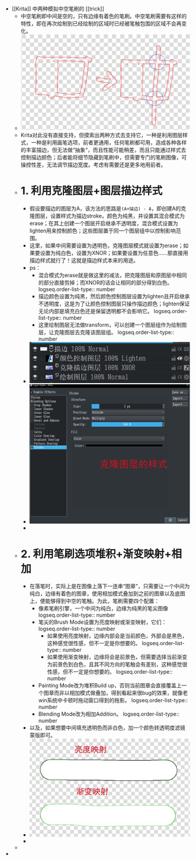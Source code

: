 - [[Krita]] 中两种模拟中空笔刷的 [[trick]]
	- 中空笔刷即中间是空的，只有边缘有着色的笔刷。中空笔刷需要有这样的特性，即在再次绘制到已经绘制的区域时已经被笔触包围的区域不会再变化。
	- ![image.png](../assets/image_1719980637527_0.png)
	- Krita对此没有直接支持，但摸索出两种方式去支持它，一种是利用图层样式，一种是利用画笔选项，前者更通用，任何笔刷都可用，造成各种各样的丰富描边，但无法做“抽象“，而且性能可能稍差，而且只能通过样式去控制描边颜色；后者能将细节隐藏到笔刷中，但需要专门的笔刷图像，可操控性差，无法调节描边宽度。考虑有需要还是更多地用前者。
	- # 1. 利用克隆图层+图层描边样式
		- 假设要描边的图层为A，该方法的思路是`(A+描边) - A`，即创建A的克隆图层，设置样式为描边stroke，颜色为纯黑，并设置其混合模式为 erase；在其上创建一个图层开启继承不透明度，混合模式设置为lighten用来控制颜色；这些图层置于同一个图层组中以控制影响范围。
		- 这里，如果中间需要设置为透明色，克隆图层模式就设置为erase；如果要设置为纯白色，设置为XNOR；如果要设置为任意色……那直接用描边样式就行了！这就是描边样式本来的用途。
		- ps：
			- 混合模式为erase就是做这里的减法，把克隆图层和原图层中相同的部分直接剪掉；而XNOR的话会让相同的部分得到白色。
			  logseq.order-list-type:: number
			- 描边颜色设置为纯黑，然后颜色控制图层设置为lighten且开启继承不透明度，这是为了让颜色控制图层只操作描边颜色；lighten保证无论内部是填充白色还是保留透明都不会影响它。
			  logseq.order-list-type:: number
			- 这里绘制图层无法做transform，可以创建一个图层组作为绘制图层，让克隆图层去克隆该图层组。
			  logseq.order-list-type:: number
		- ![image.png](../assets/image_1719982772967_0.png)
		- ![image.png](../assets/image_1719982794782_0.png)
		-
	- # 2. 利用笔刷选项堆积+渐变映射+相加
		- 在落笔时，实际上是在图像上落下一连串“图章”，只需要让一个中间为纯白，边缘有着色的图章，使用相加模式叠加到之前的图章以及底图上，便能够得到中空的笔触。为此，笔刷需要四个配置：
			- 像素笔刷引擎，一个中间为纯白，边缘为纯黑的笔尖图像
			  logseq.order-list-type:: number
			- 笔尖的Brush Mode设置为亮度映射或渐变映射，它们：
			  logseq.order-list-type:: number
				- 如果使用亮度映射，边缘内部会是当前颜色，外部会是黑色，这种感觉很性感，但不一定是你想要的。
				  logseq.order-list-type:: number
				- 如果使用渐变映射，边缘将会是前景色，但需要选择当前渐变为前景色到白色，且其不同方向的笔触会有差别，这种感觉很性感，但不一定是你想要的。
				  logseq.order-list-type:: number
			- Painting Mode改为堆积Build up，否则当前图章会直接覆盖上一个图章而非以相加模式做叠加，得到看起来很bug的效果，就像老win系统中卡顿时拖动窗口得到的拖影。
			  logseq.order-list-type:: number
			- Blending Mode改为相加Addition。
			  logseq.order-list-type:: number
		- 以及，如果想要中间填充透明色而非白色，加一个颜色转透明度滤镜蒙版即可。
		- ![image.png](../assets/image_1719984756519_0.png)
		-
	-
-